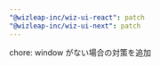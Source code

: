 ```yaml
---
"@wizleap-inc/wiz-ui-react": patch
"@wizleap-inc/wiz-ui-next": patch
---
```


chore: window がない場合の対策を追加
